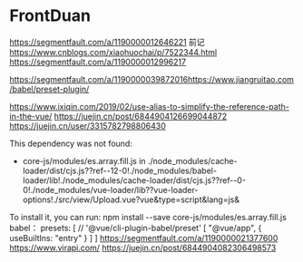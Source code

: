 # FrontDuan


https://segmentfault.com/a/1190000012646221
前记
https://www.cnblogs.com/xiaohuochai/p/7522344.html
https://segmentfault.com/a/1190000012996217

https://segmentfault.com/a/1190000039872016https://www.jiangruitao.com/babel/preset-plugin/

https://www.ixiqin.com/2019/02/use-alias-to-simplify-the-reference-path-in-the-vue/
https://juejin.cn/post/6844904126699044872
https://juejin.cn/user/3315782798806430


This dependency was not found:

* core-js/modules/es.array.fill.js in ./node_modules/cache-loader/dist/cjs.js??ref--12-0!./node_modules/babel-loader/lib!./node_modules/cache-loader/dist/cjs.js??ref--0-0!./node_modules/vue-loader/lib??vue-loader-options!./src/view/Upload.vue?vue&type=script&lang=js&

To install it, you can run: npm install --save core-js/modules/es.array.fill.js
babel：
presets: [
    // '@vue/cli-plugin-babel/preset'
    [ "@vue/app", { useBuiltIns: "entry" } ]
  ]
https://segmentfault.com/a/1190000021377600
https://www.virapi.com/
https://juejin.cn/post/6844904082306498573
